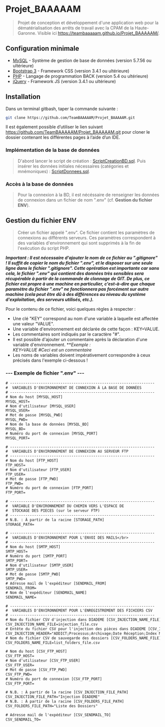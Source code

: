 # Projet_BAAAAAM

> Projet de conception et développement d'une application web pour la dématérialisation des arrêts de travail avec la CPAM de la Haute-Garonne.
Visible ici https://teambaaaaam.github.io/Projet_BAAAAAM/.

## Configuration minimale

* [MySQL](https://www.mysql.com/fr/) - Système de gestion de base de données (version 5.7.56 ou ultérieure)
* [Bootstrap 3](https://getbootstrap.com/docs/3.3/) - Framework CSS (version 3.4.1 ou ultérieure)
* [PHP](https://www.php.net/) - Langage de programmation BACK (version 5.4 ou ultérieure)
* [jQuery](https://jquery.com/) - Framework JS (version 3.4.1 ou ultérieure)

## Installation

Dans un terminal gitbash, taper la commande suivante : 
```sh
git clone https://github.com/TeamBAAAAAM/Projet_BAAAAAM.git
```

Il est également possible d’utiliser le lien suivant https://github.com/TeamBAAAAAM/Projet_BAAAAAM.git pour cloner le dossier contenant les différentes pages à l’aide d’un IDE.

### Implémentation de la base de données

> D'abord lancer le script de création : <a href="bd_cpam/ScriptCreationBD.sql">ScriptCreationBD.sql</a>.
> Puis insérer les données initiales nécessaires (catégories et mnémoniques) : <a href="bd_cpam/ScriptDonnees.sql">ScriptDonnees.sql</a>.

### Accès à la base de données
> Pour la connexion à la BD, il est nécéssaire de renseigner les données de connexion dans un fichier de nom ".env" (cf. <strong>Gestion du fichier ENV</strong>).

## Gestion du fichier ENV

> Créer un fichier appelé ".env".
> Ce fichier contient les paramètres de connexions au différents serveurs.
> Ces paramètres correspondent à des variables d'environnement qui sont supprimés à la fin de l'exécution du script PHP.

<strong><em>Important : Il est nécessaire d'ajouter le nom de ce fichier au ".gitignore" ! 
Il suffit de copier le nom du fichier ".env", et le disposer sur une seule ligne dans le fichier ".gitignore". 
Cette oprération est importante car sans cela, le fichier ".env" qui contient des données très sensibles sera récupérable à partir de la commande de clonnage de GIT. De plus, ce fichier est propre à une machine en particulier, c'est-à-dire que chaque paramètre du fichier ".env" ne fonctionnera pas forcément sur autre machine (cela peut être dû à des différences au niveau du système d'exploitation, des serveurs utilisés, etc.).</em></strong>

<p>Pour le contenu de ce fichier, voici quelques règles à respecter :

* Une clé "KEY" correspond au nom d'une variable à laquelle est affectée une valeur "VALUE".
* Une variable d'environnement est déclarée de cette façon : KEY=VALUE.
* Les commentaires sont indiqués par le caractère "#".
* Il est possible d'ajouter un commentaire après la déclaration d'une variable d'environnement.
**<em>Exemple :<br>KEY=VALUE   #Ceci est un commentaire</em>
* Les noms de variables doivent impérativement correspondre à ceux précisés dans l'exemple ci-dessous !

  
### --- Exemple de fichier ".env" ---
```txt
# ------------------------------------------------------------------
#  VARIABLES D'ENVIRONNEMENT DE CONNEXION À LA BASE DE DONNÉES
# ------------------------------------------------------------------
# Nom du host [MYSQL_HOST]
MYSQL_HOST=
# Nom d'utilisateur [MYSQL_USER]
MYSQL_USER=
# Mot de passe [MYSQL_PWD]
MYSQL_PWD=
# Nom de la base de données [MYSQL_BD]
MYSQL_BD=
# Numéro du port de connexion [MYSQL_PORT]
MYSQL_PORT=

# ------------------------------------------------------------------
#  VARIABLES D'ENVIRONNEMENT DE CONNEXION AU SERVEUR FTP
# ------------------------------------------------------------------
# Nom du host [FTP_HOST]
FTP_HOST=
# Nom d'utilisateur [FTP_USER]            
FTP_USER=
# Mot de passe [FTP_PWD]
FTP_PWD=
# Numéro du port de connexion [FTP_PORT]
FTP_PORT=

# ------------------------------------------------------------------
#  VARIABLE D'ENVIRONNEMENT DU CHEMIN VERS L'ESPACE DE
#  STOCKAGE DES PIECES (sur le serveur FTP)
# ------------------------------------------------------------------
# N.B. : À partir de la racine [STORAGE_PATH]
STORAGE_PATH=

# ------------------------------------------------------------------
#  VARIABLES D'ENVIRONNEMENT POUR L'ENVOI DES MAILS</br>
# ------------------------------------------------------------------
# Nom du host [SMTP_HOST]
SMTP_HOST=
# Numéro du port [SMTP_PORT]		
SMTP_PORT=
# Nom d'utilisateur [SMTP_USER]
SMTP_USER=
# Mot de passe [SMTP_PWD]
SMTP_PWD=
# Adresse mail de l'expéditeur [SENDMAIL_FROM]
SENDMAIL_FROM=
# Nom de l'expéditeur [SENDMAIL_NAME]
SENDMAIL_NAME=

# ------------------------------------------------------------------
#  VARIABLES D'ENVIRONNEMENT POUR L'ENREGISTREMENT DES FICHIERS CSV
# ------------------------------------------------------------------
# Nom du fichier CSV d'injection dans DIADEME [CSV_INJECTION_NAME_FILE]
CSV_INJECTION_NAME_FILE=injection_file.csv
# Entête du fichier CSV pour l'injection des pièces dans DIADEME [CSV_INJECTION_HEADER]
CSV_INJECTION_HEADER="ADDICT;Processus;Archivage;Date Réception;Index Métier;Date Événement;Commentaire;DocPorteur"
# Nom du fichier CSV de sauvegarde des dossiers [CSV_FOLDERS_NAME_FILE]
CSV_FOLDERS_NAME_FILE=list_folders_file.csv

# Nom du host [CSV_FTP_HOST]
CSV_FTP_HOST=
# Nom d'utilisateur [CSV_FTP_USER]
CSV_FTP_USER=
# Mot de passe [CSV_FTP_PWD]
CSV_FTP_PWD=
# Numéro du port de connexion [CSV_FTP_PORT]
CSV_FTP_PORT=

# N.B. : À partir de la racine [CSV_INJECTION_FILE_PATH]
CSV_INJECTION_FILE_PATH="Injection DIADEME"
# N.B. : À partir de la racine [CSV_FOLDERS_FILE_PATH]
CSV_FOLDERS_FILE_PATH="Liste des Dossiers"

# Adresse mail de l'expéditeur [CSV_SENDMAIL_TO]
CSV_SENDMAIL_TO=
```
